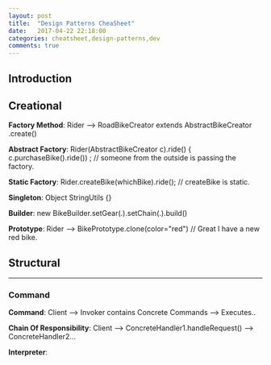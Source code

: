 ```yaml
---
layout: post
title:  "Design Patterns CheaSheet"
date:   2017-04-22 22:18:00
categories: cheatsheet,design-patterns,dev
comments: true
---
```

## Introduction

## Creational

**Factory Method**: Rider --> RoadBikeCreator extends AbstractBikeCreator .create()

**Abstract Factory**: Rider(AbstractBikeCreator c).ride() { c.purchaseBike().ride()) ; // someone from the outside is passing the factory.
 
**Static Factory**: Rider.createBike(whichBike).ride(); // createBike is static.

**Singleton**: Object StringUtils {}

**Builder**: new BikeBuilder.setGear(.).setChain(.).build()

**Prototype**: Rider --> BikePrototype.clone(color="red") // Great I have a new red bike.

## Structural

****

### Command

**Command**: Client --> Invoker contains Concrete Commands --> Executes..

**Chain Of Responsibility**: Client --> ConcreteHandler1.handleRequest() --> ConcreteHandler2... 

**Interpreter**: 